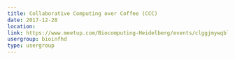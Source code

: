```yaml
---
title: Collaborative Computing over Coffee (CCC)
date: 2017-12-28
location: 
link: https://www.meetup.com/Biocomputing-Heidelberg/events/clggjmywqblc/
usergroup: bioinfhd
type: usergroup
---
```

